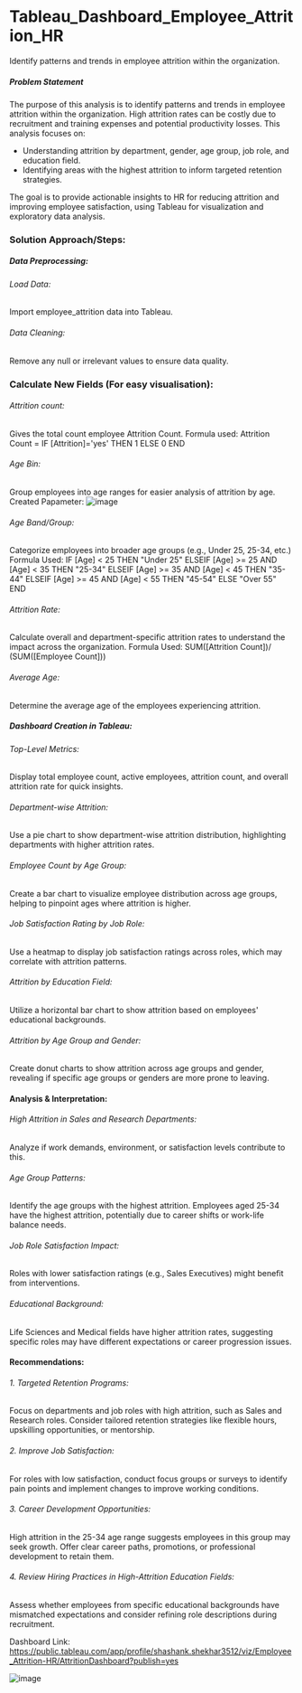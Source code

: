 # Tableau_Dashboard_Employee_Attrition_HR
Identify patterns and trends in employee attrition within the organization.

##### Problem Statement
The purpose of this analysis is to identify patterns and trends in employee attrition within the organization. High attrition rates can be costly due to recruitment and training expenses and potential productivity losses. This analysis focuses on:

- Understanding attrition by department, gender, age group, job role, and education field.
- Identifying areas with the highest attrition to inform targeted retention strategies.

The goal is to provide actionable insights to HR for reducing attrition and improving employee satisfaction, using Tableau for visualization and exploratory data analysis.

### Solution Approach/Steps:

##### Data Preprocessing:

###### Load Data:
Import employee_attrition data into Tableau.
###### Data Cleaning:
Remove any null or irrelevant values to ensure data quality.
### Calculate New Fields (For easy visualisation):
###### Attrition count:
Gives the total count employee Attrition Count.
Formula used:
Attrition Count = IF [Attrition]='yes' THEN 1 ELSE 0 END
###### Age Bin:
Group employees into age ranges for easier analysis of attrition by age.
Created Papameter:
![image](https://github.com/user-attachments/assets/8f0e6f00-b42c-46a0-bda9-aaad2dbd413e)
 
###### Age Band/Group:
Categorize employees into broader age groups (e.g., Under 25, 25-34, etc.)
Formula Used:
IF [Age] < 25 THEN "Under 25"
ELSEIF [Age] >= 25 AND [Age] < 35 THEN "25-34"
ELSEIF [Age] >= 35 AND [Age] < 45 THEN "35-44"
ELSEIF [Age] >= 45 AND [Age] < 55 THEN "45-54"
ELSE "Over 55"
END
###### Attrition Rate:
Calculate overall and department-specific attrition rates to understand the impact across the organization.
Formula Used: SUM([Attrition Count])/ (SUM([Employee Count]))
###### Average Age:
Determine the average age of the employees experiencing attrition.

##### Dashboard Creation in Tableau:
###### Top-Level Metrics:
Display total employee count, active employees, attrition count, and overall attrition rate for quick insights.
###### Department-wise Attrition:
Use a pie chart to show department-wise attrition distribution, highlighting departments with higher attrition rates.
###### Employee Count by Age Group:
Create a bar chart to visualize employee distribution across age groups, helping to pinpoint ages where attrition is higher.
###### Job Satisfaction Rating by Job Role:
Use a heatmap to display job satisfaction ratings across roles, which may correlate with attrition patterns.
###### Attrition by Education Field:
Utilize a horizontal bar chart to show attrition based on employees' educational backgrounds.
###### Attrition by Age Group and Gender:
Create donut charts to show attrition across age groups and gender, revealing if specific age groups or genders are more prone to leaving.

#### Analysis & Interpretation:
###### High Attrition in Sales and Research Departments:
Analyze if work demands, environment, or satisfaction levels contribute to this.
###### Age Group Patterns:
Identify the age groups with the highest attrition. Employees aged 25-34 have the highest attrition, potentially due to career shifts or work-life balance needs.
###### Job Role Satisfaction Impact:
Roles with lower satisfaction ratings (e.g., Sales Executives) might benefit from interventions.
###### Educational Background:
Life Sciences and Medical fields have higher attrition rates, suggesting specific roles may have different expectations or career progression issues.

#### Recommendations:
###### 1. Targeted Retention Programs:
Focus on departments and job roles with high attrition, such as Sales and Research roles. Consider tailored retention strategies like flexible hours, upskilling opportunities, or mentorship.
###### 2. Improve Job Satisfaction:
For roles with low satisfaction, conduct focus groups or surveys to identify pain points and implement changes to improve working conditions.
###### 3. Career Development Opportunities:
High attrition in the 25-34 age range suggests employees in this group may seek growth. Offer clear career paths, promotions, or professional development to retain them.
###### 4. Review Hiring Practices in High-Attrition Education Fields:
Assess whether employees from specific educational backgrounds have mismatched expectations and consider refining role descriptions during recruitment.

Dashboard Link: https://public.tableau.com/app/profile/shashank.shekhar3512/viz/Employee_Attrition-HR/AttritionDashboard?publish=yes

![image](https://github.com/user-attachments/assets/706b4064-df9d-4246-bd14-a4551f204fdb)
